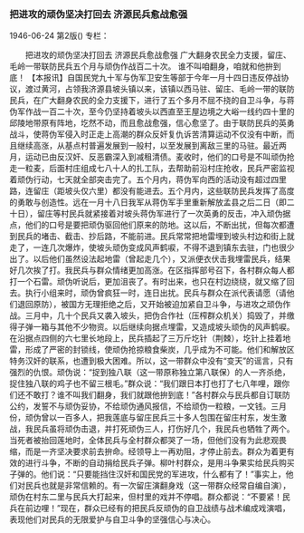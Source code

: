 ### 把进攻的顽伪坚决打回去  济源民兵愈战愈强

1946-06-24
第2版()
专栏：

　　把进攻的顽伪坚决打回去
    济源民兵愈战愈强
    广大翻身农民全力支援，留庄、毛岭一带联防民兵五个月与顽伪作战百二十次。
    谁不叫咱翻身，咱就和他拚到底！
    【本报讯】自国民党九十军与伪军卫安生等部于今年一月十四日违反停战协议，渡过黄河，占领我济源县坡头镇以来，该镇以西马驻、留庄、毛岭一带的联防民兵，在广大翻身农民的全力支援下，进行了五个多月不屈不挠的自卫斗争，与蒋伪军作战一百二十次，至今仍坚持着坡头以西直至王屋边境之大峪一线约四十里的邱陵地带原有阵地，圪然不动，而且愈战愈强，信心愈坚了。由于联防民兵的英勇战斗，使蒋伪军侵入时正走上高潮的群众反奸复仇诉苦清算运动不仅没有中断，而且继续高涨，从基点村普遍发展到一般村，以至发展到离敌三里的马驻。最近两月，运动已由反汉奸、反恶霸深入到减租清债。麦收时，他们的口号是不叫顽伪抢走一粒麦，后面村庄组成七八十人的扎工队，去帮助前沿村庄抢收，民兵严密监视着顽伪行动，七天就全部突击完了。五个月内，蒋伪军向西的活动没有超过四里路，连留庄（距坡头仅六里）都没有能进去。五个月内，这些联防民兵发挥了高度的勇敢与创造性。远在一月十八日我军从蒋伪军手里重新解放孟县之后二日（即二十日），留庄等村民兵就紧接着对坡头蒋伪军进行了一次英勇的反击，冲入顽伪据点，他们的口号是要把顽伪驱回他们原来的防地。这以后，不断出扰，但每次都遭到民兵的堵击、截击、抄后路，不能前进。民兵常常把地雷埋到坡头村边和街上就走了，一连几次爆炸，使坡头顽伪变成风声鹤唳，不得不退到镇东去驻，门也很少出了。以后他们虽然设法起地雷（曾起走几个），又派便衣伏击我埋雷民兵，结果好几次挨了打。我民兵与群众情绪更加高涨。在区指挥部号召下，各村群众每人都打一个石雷。顽伪听说后，更加沮丧了。有时出来，也只在村边绕绕，就又缩了回去。执行小组来时，顽伪曾疯狂一时，连日出扰。民兵与群众在派代表请愿（请他们退回原防），被国方无理拒绝之后，又开始被迫加紧自卫斗争，与进攻之顽伪作战。三月中，几十个民兵又袭入坡头，把伪合作社（压榨群众机关）捣毁了，并缴得子弹一箱与其他不少物资。以后继续向据点埋雷，又造成坡头顽伪的风声鹤唳。在沿据点四侧的六七里长地段上，民兵插起了三万斤圪针（荆棘），圪针上挂着地雷，形成了严密的封锁线，使顽伪抢掠粮食柴炭，几乎成为不可能。他们和解放区特务汉奸的联系，也遭到极大困难。所以，这一带群众中没有“变天”的谣言，只有强烈的仇恨。顽伪说：“捉到独八联（这一带原称独立第八联保）的人一齐杀绝，捉住独八联的鸡子也不留三根毛。”群众说：“我们跟日本打也打了七八年哩，跟你们还不敢打？谁不叫我们翻身，我们就跟他拚到底！”各村群众与民兵都自订联防公约，发誓不与顽伪妥协，不给顽伪通风报信，不给顽伪一粒粮，一文钱。三月份，顽伪曾以一百多人，把我莲底与留庄民兵三十多人包围在留庄村东，发生激战，我民兵虽将顽伪击退，并打死顽伪三人，打伤好几个，我民兵也牺牲了两个。当死者被抬回莲地时，全体民兵与全村群众都哭了一场，但他们没有为此悲观畏缩，而是一齐坚决要求前去拚命。经领导上一再劝阻，才停止前去。群众为着更有效的进行斗争，不断的自动捐给民兵子弹。柳叶村群众，是用斗争果实给民兵购买子弹的。他们说：“只要能挡住汉奸和国民党的军进攻，什么都有了！”事实上，他们对民兵也就是非常信赖的。有一次留庄演翻身戏（这一带群众经常自编自演），顽伪在村东二里与民兵大打起来，但村里的戏并不停唱。群众都说：“不要紧！民兵在前边哩！”现在，群众已经有的把民兵反顽伪的自卫战绩与战术编成戏演唱，表现他们对民兵的无限爱护与自卫斗争的坚强信心与决心。

